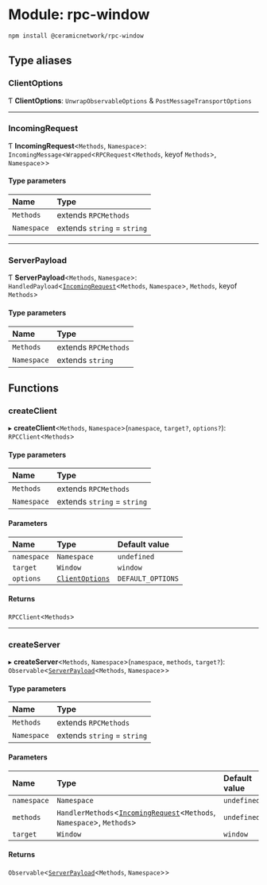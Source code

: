 # Module: rpc-window

```sh
npm install @ceramicnetwork/rpc-window
```

## Type aliases

### ClientOptions

Ƭ **ClientOptions**: `UnwrapObservableOptions` & `PostMessageTransportOptions`

___

### IncomingRequest

Ƭ **IncomingRequest**<`Methods`, `Namespace`\>: `IncomingMessage`<`Wrapped`<`RPCRequest`<`Methods`, keyof `Methods`\>, `Namespace`\>\>

#### Type parameters

| Name | Type |
| :------ | :------ |
| `Methods` | extends `RPCMethods` |
| `Namespace` | extends `string` = `string` |

___

### ServerPayload

Ƭ **ServerPayload**<`Methods`, `Namespace`\>: `HandledPayload`<[`IncomingRequest`](rpc_window.md#incomingrequest)<`Methods`, `Namespace`\>, `Methods`, keyof `Methods`\>

#### Type parameters

| Name | Type |
| :------ | :------ |
| `Methods` | extends `RPCMethods` |
| `Namespace` | extends `string` |

## Functions

### createClient

▸ **createClient**<`Methods`, `Namespace`\>(`namespace`, `target?`, `options?`): `RPCClient`<`Methods`\>

#### Type parameters

| Name | Type |
| :------ | :------ |
| `Methods` | extends `RPCMethods` |
| `Namespace` | extends `string` = `string` |

#### Parameters

| Name | Type | Default value |
| :------ | :------ | :------ |
| `namespace` | `Namespace` | `undefined` |
| `target` | `Window` | `window` |
| `options` | [`ClientOptions`](rpc_window.md#clientoptions) | `DEFAULT_OPTIONS` |

#### Returns

`RPCClient`<`Methods`\>

___

### createServer

▸ **createServer**<`Methods`, `Namespace`\>(`namespace`, `methods`, `target?`): `Observable`<[`ServerPayload`](rpc_window.md#serverpayload)<`Methods`, `Namespace`\>\>

#### Type parameters

| Name | Type |
| :------ | :------ |
| `Methods` | extends `RPCMethods` |
| `Namespace` | extends `string` = `string` |

#### Parameters

| Name | Type | Default value |
| :------ | :------ | :------ |
| `namespace` | `Namespace` | `undefined` |
| `methods` | `HandlerMethods`<[`IncomingRequest`](rpc_window.md#incomingrequest)<`Methods`, `Namespace`\>, `Methods`\> | `undefined` |
| `target` | `Window` | `window` |

#### Returns

`Observable`<[`ServerPayload`](rpc_window.md#serverpayload)<`Methods`, `Namespace`\>\>
